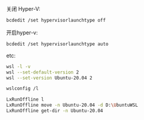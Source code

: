关闭 Hyper-V:

```sh
bcdedit /set hypervisorlaunchtype off
```

开启hyper-v:

```sh
bcdedit /set hypervisorlaunchtype auto
```

etc:
```sh
wsl -l -v
wsl --set-default-version 2
wsl --set-version Ubuntu-20.04 2

wslconfig /l

LxRunOffline l
LxRunOffline move -n Ubuntu-20.04 -d D:\UbuntuWSL
LxRunOffline get-dir -n Ubuntu-20.04
```